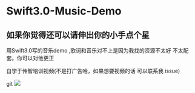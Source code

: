 # Swift3.0-Music-Demo
## 如果你觉得还可以请伸出你的小手点个星
用Swift3.0写的音乐demo ,歌词和音乐对不上是因为我找的资源不太好 不太配套。你可以对他更正

自学于传智培训视频(不是打广告哈，如果想要视频的话 可以联系我 issue)

git
![](demo4.gif)
